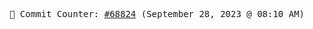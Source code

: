 <p align="center">
    <samp>
        📮 Commit Counter: <a href="https://github.com/Javascript-void0/Javascript-void0/commits/main">#68824</a> (September 28, 2023 @ 08:10 AM)
    </samp>
</p>